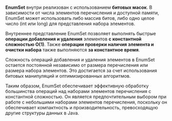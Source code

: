 **EnumSet** внутри реализован с использованием **битовых масок**.
В зависимости от числа элементов перечисления и доступной памяти,
EnumSet может использовать либо массив битов,
либо одно целое число (int или long) для представления набора элементов.

Внутреннее представление EnumSet позволяет выполнять быстрые **операции добавления и удаления** элементов **с константной сложностью O(1)**.
Также **операции проверки наличия элемента и очистки набора** также выполняются **за константное время**.

Сложность операций добавления и удаления элементов в EnumSet остается постоянной независимо от размера перечисления или размера набора элементов.
Это достигается за счет использования битовых манипуляций и оптимизированных алгоритмов.

Таким образом,
EnumSet обеспечивает эффективную обработку большинства операций над наборами элементов перечисления с константной сложностью.
Он является предпочтительным выбором при работе с небольшими наборами элементов перечисления,
поскольку он обеспечивает компактность и производительность,
превосходящую другие структуры данных в Java.